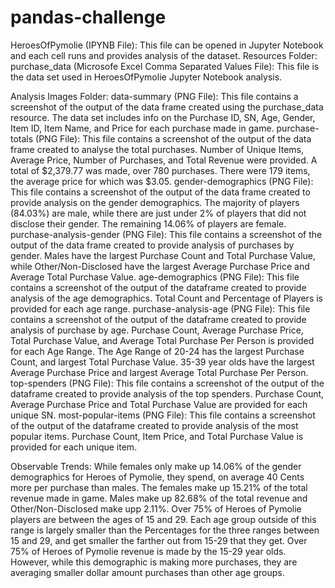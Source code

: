 # pandas-challenge

HeroesOfPymolie (IPYNB File): This file can be opened in Jupyter Notebook and each cell runs
	and provides analysis of the dataset.
Resources Folder:
	purchase_data (Microsofe Excel Comma Separated Values File): This file is the data
		set used in HeroesOfPymolie Jupyter Notebook analysis.

Analysis Images Folder:
	data-summary (PNG File): This file contains a screenshot of the output of the data
		frame created using the purchase_data  resource. The data set includes info
		on the Purchase ID, SN, Age, Gender, Item ID, Item Name, and Price for each
		purchase made in game.
	purchase-totals (PNG File): This file contains a screenshot of the output of the
		data frame created to analyse the total purchases. Number of Unique Items,
		Average Price, Number of Purchases, and Total Revenue were provided. A total
		of $2,379.77 was made, over 780 purchases. There were 179 items, the average
		price for which was $3.05.
	gender-demographics (PNG File): This file contains a screenshot of the output of the
		data frame created to provide analysis on the gender demographics. The 
		majority of players (84.03%) are male, while there are just under 2% of
		players that did not disclose their gender. The remaining 14.06% of players
		are female.
	purchase-analysis-gender (PNG File): This file contains a screenshot of the output of
		the data frame created to provide analysis of purchases by gender. Males 
		have the largest Purchase Count and Total Purchase Value, while 
		Other/Non-Disclosed have the largest Average Purchase Price and Average
		Total Purchase Value.
	 age-demographics (PNG File): This file contains a screenshot of the output of the 
		dataframe created to provide analysis of the age demographics. Total Count
		and Percentage of Players is provided for each age range.
	purchase-analysis-age (PNG File): This file contains a screenshot of the output of
		the dataframe created to provide analysis of purchase by age. Purchase 
		Count, Average Purchase Price, Total Purchase Value, and Average Total 
		Purchase Per Person is provided for each Age Range. The Age Range of 20-24
		has the largest Purchase Count, and largest Total Purchase Value. 35-39 year
		olds have the largest Average Purchase Price and largest Average Total 
		Purchase Per Person.
	top-spenders (PNG File): This file contains a screenshot of the output of the 
		dataframe created to provide analysis of the top spenders. Purchase Count,
		Average Purchase Price and Total Purchase Value are provided for each unique
		SN.
	most-popular-items (PNG File): This file contains a screenshot of the output of the
		dataframe created to provide analysis of the most popular items. Purchase
		Count, Item Price, and Total Purchase Value is provided for each unique item.
		


Observable Trends:
	While females only make up 14.06% of the gender demographics for Heroes of Pymolie,
they spend, on average 40 Cents more per purchase than males. The females make up 15.21% of 
the total revenue made in game. Males make up 82.68% of the total revenue and
Other/Non-Disclosed make upp 2.11%.
	Over 75% of Heroes of Pymolie players are between the ages of 15 and 29. Each age
group outside of this range is largely smaller than the Percentages for the three ranges
between 15 and 29, and get smaller the farther out from 15-29 that they get. 
	Over 75% of Heroes of Pymolie revenue is made by the 15-29 year olds. However, while
this demographic is making more purchases, they are averaging smaller dollar amount purchases
than other age groups. 